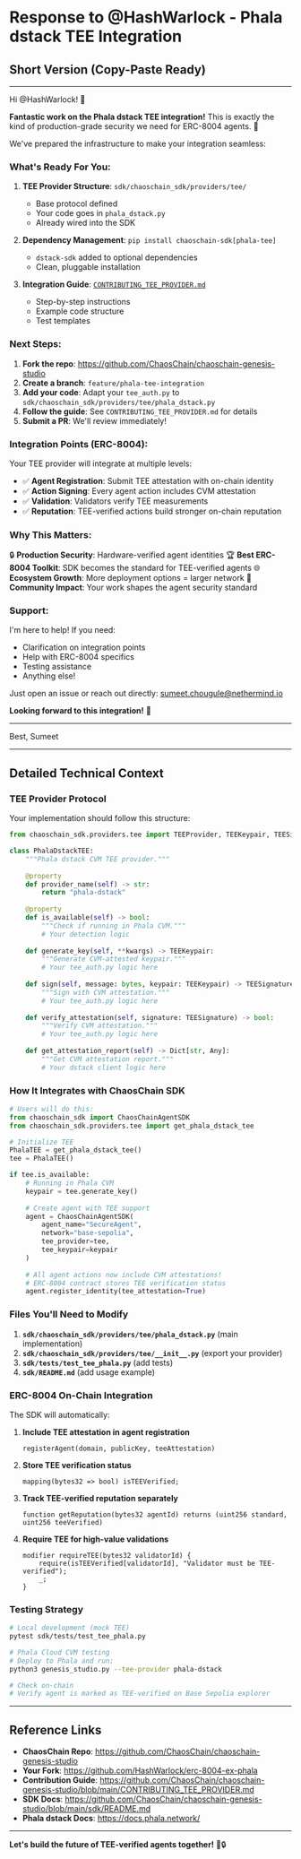 # Response to @HashWarlock - Phala dstack TEE Integration

## Short Version (Copy-Paste Ready)

---

Hi @HashWarlock! 👋

**Fantastic work on the Phala dstack TEE integration!** This is exactly the kind of production-grade security we need for ERC-8004 agents. 🎉

We've prepared the infrastructure to make your integration seamless:

### What's Ready For You:

1. **TEE Provider Structure**: `sdk/chaoschain_sdk/providers/tee/`
   - Base protocol defined
   - Your code goes in `phala_dstack.py`
   - Already wired into the SDK

2. **Dependency Management**: `pip install chaoschain-sdk[phala-tee]`
   - `dstack-sdk` added to optional dependencies
   - Clean, pluggable installation

3. **Integration Guide**: [`CONTRIBUTING_TEE_PROVIDER.md`](https://github.com/ChaosChain/chaoschain-genesis-studio/blob/main/CONTRIBUTING_TEE_PROVIDER.md)
   - Step-by-step instructions
   - Example code structure
   - Test templates

### Next Steps:

1. **Fork the repo**: https://github.com/ChaosChain/chaoschain-genesis-studio
2. **Create a branch**: `feature/phala-tee-integration`
3. **Add your code**: Adapt your `tee_auth.py` to `sdk/chaoschain_sdk/providers/tee/phala_dstack.py`
4. **Follow the guide**: See `CONTRIBUTING_TEE_PROVIDER.md` for details
5. **Submit a PR**: We'll review immediately!

### Integration Points (ERC-8004):

Your TEE provider will integrate at multiple levels:
- ✅ **Agent Registration**: Submit TEE attestation with on-chain identity
- ✅ **Action Signing**: Every agent action includes CVM attestation
- ✅ **Validation**: Validators verify TEE measurements
- ✅ **Reputation**: TEE-verified actions build stronger on-chain reputation

### Why This Matters:

🔒 **Production Security**: Hardware-verified agent identities
🏆 **Best ERC-8004 Toolkit**: SDK becomes the standard for TEE-verified agents
🌐 **Ecosystem Growth**: More deployment options = larger network
💪 **Community Impact**: Your work shapes the agent security standard

### Support:

I'm here to help! If you need:
- Clarification on integration points
- Help with ERC-8004 specifics
- Testing assistance
- Anything else!

Just open an issue or reach out directly: sumeet.chougule@nethermind.io

**Looking forward to this integration!** 🚀

---

Best,
Sumeet

---

## Detailed Technical Context

### TEE Provider Protocol

Your implementation should follow this structure:

```python
from chaoschain_sdk.providers.tee import TEEProvider, TEEKeypair, TEESignature

class PhalaDstackTEE:
    """Phala dstack CVM TEE provider."""
    
    @property
    def provider_name(self) -> str:
        return "phala-dstack"
    
    @property
    def is_available(self) -> bool:
        """Check if running in Phala CVM."""
        # Your detection logic
    
    def generate_key(self, **kwargs) -> TEEKeypair:
        """Generate CVM-attested keypair."""
        # Your tee_auth.py logic here
    
    def sign(self, message: bytes, keypair: TEEKeypair) -> TEESignature:
        """Sign with CVM attestation."""
        # Your tee_auth.py logic here
    
    def verify_attestation(self, signature: TEESignature) -> bool:
        """Verify CVM attestation."""
        # Your tee_auth.py logic here
    
    def get_attestation_report(self) -> Dict[str, Any]:
        """Get CVM attestation report."""
        # Your dstack client logic here
```

### How It Integrates with ChaosChain SDK

```python
# Users will do this:
from chaoschain_sdk import ChaosChainAgentSDK
from chaoschain_sdk.providers.tee import get_phala_dstack_tee

# Initialize TEE
PhalaTEE = get_phala_dstack_tee()
tee = PhalaTEE()

if tee.is_available:
    # Running in Phala CVM
    keypair = tee.generate_key()
    
    # Create agent with TEE support
    agent = ChaosChainAgentSDK(
        agent_name="SecureAgent",
        network="base-sepolia",
        tee_provider=tee,
        tee_keypair=keypair
    )
    
    # All agent actions now include CVM attestations!
    # ERC-8004 contract stores TEE verification status
    agent.register_identity(tee_attestation=True)
```

### Files You'll Need to Modify

1. **`sdk/chaoschain_sdk/providers/tee/phala_dstack.py`** (main implementation)
2. **`sdk/chaoschain_sdk/providers/tee/__init__.py`** (export your provider)
3. **`sdk/tests/test_tee_phala.py`** (add tests)
4. **`sdk/README.md`** (add usage example)

### ERC-8004 On-Chain Integration

The SDK will automatically:
1. **Include TEE attestation in agent registration**
   ```solidity
   registerAgent(domain, publicKey, teeAttestation)
   ```

2. **Store TEE verification status**
   ```solidity
   mapping(bytes32 => bool) isTEEVerified;
   ```

3. **Track TEE-verified reputation separately**
   ```solidity
   function getReputation(bytes32 agentId) returns (uint256 standard, uint256 teeVerified)
   ```

4. **Require TEE for high-value validations**
   ```solidity
   modifier requireTEE(bytes32 validatorId) {
       require(isTEEVerified[validatorId], "Validator must be TEE-verified");
       _;
   }
   ```

### Testing Strategy

```bash
# Local development (mock TEE)
pytest sdk/tests/test_tee_phala.py

# Phala Cloud CVM testing
# Deploy to Phala and run:
python3 genesis_studio.py --tee-provider phala-dstack

# Check on-chain
# Verify agent is marked as TEE-verified on Base Sepolia explorer
```

---

## Reference Links

- **ChaosChain Repo**: https://github.com/ChaosChain/chaoschain-genesis-studio
- **Your Fork**: https://github.com/HashWarlock/erc-8004-ex-phala
- **Contribution Guide**: https://github.com/ChaosChain/chaoschain-genesis-studio/blob/main/CONTRIBUTING_TEE_PROVIDER.md
- **SDK Docs**: https://github.com/ChaosChain/chaoschain-genesis-studio/blob/main/sdk/README.md
- **Phala dstack Docs**: https://docs.phala.network/

---

**Let's build the future of TEE-verified agents together!** 🚀🔒

